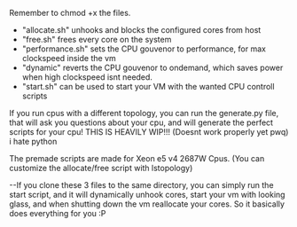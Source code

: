 Remember to chmod +x the files.
- "allocate.sh" unhooks and blocks the configured cores from host
- "free.sh" frees every core on the system
- "performance.sh" sets the CPU gouvenor to performance, for max clockspeed inside the vm
- "dynamic" reverts the CPU gouvenor to ondemand, which saves power when high clockspeed isnt needed.
- "start.sh" can be used to start your VM with the wanted CPU controll scripts
  
If you run cpus with a different topology, you can run the generate.py file, that will ask you questions about your cpu, 
and will generate the perfect scripts for your cpu! THIS IS HEAVILY WIP!!! (Doesnt work properly yet pwq) i hate python

The premade scripts are made for Xeon e5 v4 2687W Cpus. (You can customize the allocate/free script with lstopology)

--If you clone these 3 files to the same directory, you can simply run the start script, and it will dynamically unhook cores,
  start your vm with looking glass, and when shutting down the vm reallocate your cores.
  So it basically does everything for you :P
